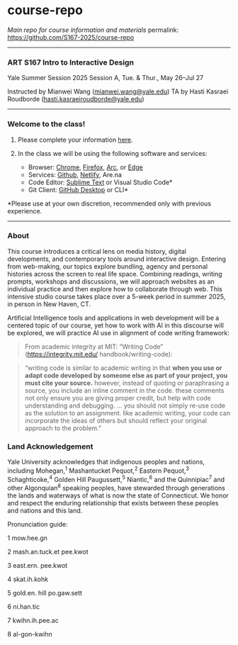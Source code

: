 # course-repo
*Main repo for course information and materials*
permalink: https://github.com/S167-2025/course-repo

---
### ART S167 Intro to Interactive Design
Yale Summer Session 2025
Session A, Tue. & Thur., May 26–Jul 27

Instructed by Mianwei Wang (mianwei.wang@yale.edu)
TA by Hasti Kasraei Roudborde (hasti.kasraeiroudborde@yale.edu)

---
### Welcome to the class!
1. Please complete your information [here](https://docs.google.com/spreadsheets/d/1iCA_0KLCPTQO-Jp9vNeIYfdupQqk-JfGQLTN-tkx9xE/edit?usp=sharing).

2. In the class we will be using the following software and services:
    - Browser: [Chrome](https://www.google.com/chrome/), [Firefox](https://www.mozilla.org/en-US/firefox/new/?gad_source=1&gad_campaignid=21953014515&gbraid=0AAAAAD-k1GpNXfFAC6M-lFZBEjAtI3xlq&gclid=Cj0KCQjwotDBBhCQARIsAG5pinMONXI6tgDqC31znp1aJElfBex2pOkaboLVqv6wcFB9NUTh5-irqR8aAn9TEALw_wcB),  [Arc](https://arc.net/download), or [Edge](https://www.microsoft.com/en-us/edge/download?ch=1&form=MA13FJ)
    - Services: [Github](https://github.com/), [Netlify](https://www.netlify.com/), Are.na
    - Code Editor: [Sublime Text](https://www.sublimetext.com/) or Visual Studio Code*
    - Git Client: [GitHub Desktop](https://github.com/apps/desktop) or CLI*

*Please use at your own discretion, recommended only with previous experience.

---

### About
This course introduces a critical lens on media history, digital developments, and contemporary tools around interactive design.
Entering from web-making, our topics explore bundling, agency and personal histories across the screen to real life space. Combining readings, writing prompts, workshops and discussions, we will approach websites as an individual practice and then explore how to collaborate through web. This intensive studio course takes place over a 5-week period in summer 2025, in person in New Haven, CT.

Artificial Intelligence tools and applications in web development will be a centered topic of our course, yet how to work with AI in this discourse will be explored, we will practice AI use in alignment of  code writing framework:
> From academic integrity at MIT: “Writing Code” (https://integrity.mit.edu/ handbook/writing-code):

> “writing code is similar to academic writing in that **when you use or adapt code developed by someone else as part of your project, you must cite your source.** however, instead of quoting or paraphrasing a source, you include an inline comment in the code. these comments not only ensure you are giving proper credit, but help with code understanding and debugging. ... you should not simply re-use code as the solution to an assignment. like academic writing, your code can incorporate the ideas of others but should reflect your original approach to the problem.”

### Land Acknowledgement
Yale University acknowledges that indigenous peoples and nations, including Mohegan,<sup>1</sup> Mashantucket Pequot,<sup>2</sup> Eastern Pequot,<sup>3</sup> Schaghticoke,<sup>4</sup> Golden Hill Paugussett,<sup>5</sup> Niantic,<sup>6</sup> and the Quinnipiac<sup>7</sup> and other Algonquian<sup>8</sup> speaking peoples, have stewarded through generations the lands and waterways of what is now the state of Connecticut.  We honor and respect the enduring relationship that exists between these peoples and nations and this land.

Pronunciation guide:

1 mow.hee.gn

2 mash.an.tuck.et pee.kwot

3 east.ern. pee.kwot

4 skat.ih.kohk

5 gold.en. hill po.gaw.sett

6 ni.han.tic

7 kwihn.ih.pee.ac

8 al-gon-kwihn